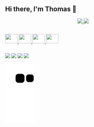 ## Hi there, I'm Thomas 👋

<div>
  <a href="https://github.com/thomasluizon">
<p align="center">
  <img height="180em" src="https://github-readme-stats.vercel.app/api?username=thomasluizon&count_private=true&show_icons=true&theme=tokyonight&include_all_commits=true"/>
  <img height="180em" src="https://github-readme-stats.vercel.app/api/top-langs/?username=thomasluizon&langs_count=16&theme=tokyonight&layout=compact"/>
</p>
</div>
  <div style="display: inline_block"><br>
    <img width="40" height="30" src="https://cdn.jsdelivr.net/gh/devicons/devicon/icons/html5/html5-original.svg">
    <img width="40" height="30" src="https://cdn.jsdelivr.net/gh/devicons/devicon/icons/css3/css3-original.svg">
    <img width="40" height="30" src="https://cdn.jsdelivr.net/gh/devicons/devicon/icons/javascript/javascript-original.svg">
    <img width="40" height="30" src="https://cdn.jsdelivr.net/gh/devicons/devicon/icons/vuejs/vuejs-original.svg">
  </div>

  ##
  
  <div>
    <a href="mailto:thomaslrgregorio@gmail.com" target="_blank"><img src="https://img.shields.io/badge/Gmail-D14836?style=for-the-badge&logo=gmail&logoColor=white" target="_blank"></a>
    <a href="https://discordapp.com/users/240554157503807490" target="_blank"><img src="https://img.shields.io/badge/Discord-7289DA?style=for-the-badge&logo=discord&logoColor=white" target="_blank"></a>
    <a href="https://www.linkedin.com/in/thomas-luizon/" target="_blank"><img src="https://img.shields.io/badge/LinkedIn-0077B5?style=for-the-badge&logo=linkedin&logoColor=white" target="_blank"></a>
    <a href="https://www.instagram.com/thomasluizon/" target="_blank"><img src="https://img.shields.io/badge/Instagram-E4405F?style=for-the-badge&logo=instagram&logoColor=white" target="_blank"></a>
  </div>
  
  ![snake gif](https://github.com/thomasluizon/thomasluizon/blob/output/github-contribution-grid-snake.svg)
